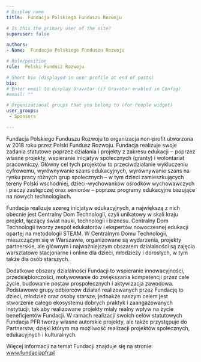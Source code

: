 ```yaml
---
# Display name
title:  Fundacja Polskiego Funduszu Rozwoju 

# Is this the primary user of the site?
superuser: false

authors:
- Name:  Fundacja Polskiego Funduszu Rozwoju 

# Role/position
role:  Polski Fundusz Rozwoju

# Short bio (displayed in user profile at end of posts)
bio: 
# Enter email to display Gravatar (if Gravatar enabled in Config)
#email: ""

# Organizational groups that you belong to (for People widget)
user_groups:
 - Sponsors

---
```

Fundacja Polskiego Funduszu Rozwoju to organizacja non-profit utworzona w 2018 roku przez Polski Fundusz Rozwoju. Fundacja realizuje swoje zadania statutowe poprzez działania i projekty z zakresu edukacji ‒ poprzez własne projekty, wspieranie inicjatyw społecznych (granty) i wolontariat pracowniczy. Główny cel tych projektów to przeciwdziałanie wykluczeniu cyfrowemu, wyrównywanie szans edukacyjnych, wyrównywanie szans na rynku pracy różnych grup społecznych – w tym dzieci zamieszkujących tereny Polski wschodniej, dzieci-wychowanków ośrodków wychowawczych i pieczy zastępczej oraz seniorów – poprzez programy edukacyjne bazujące na nowych technologiach.

 

Fundacja realizuje szereg inicjatyw edukacyjnych, a największą z nich obecnie jest Centralny Dom Technologii, czyli unikatowy w skali kraju projekt, łączący świat nauki, technologii i biznesu. Centralny Dom Technologii tworzy zespół edukatorów i ekspertów nowoczesnej edukacji opartej na metodologii STEAM. W Centralnym Domu Technologii, mieszczącym się w Warszawie, organizowane są wydarzenia, projekty partnerskie, ale głównym i najważniejszym obszarem działalności są zajęcia warsztatowe stacjonarne i online dla dzieci, młodzieży i dorosłych, w tym także dla osób starszych.

 

Dodatkowe obszary działalności Fundacji to wspieranie innowacyjności, przedsiębiorczości, motywowanie do zwiększania kompetencji przez całe życie, budowanie postaw prospołecznych i aktywizacja zawodowa. Podstawowe grupy odbiorców działań realizowanych przez Fundację to dzieci, młodzież oraz osoby starsze, jednakże naszym celem jest stworzenie całego ekosystemu dobrych praktyk i zaangażowanych instytucji, tak aby realizowane projekty miały realny wpływ na życie beneficjentów Fundacji. W ramach realizacji swoich celów statutowych Fundacja PFR tworzy własne autorskie projekty, ale także przystępuje do Partnerstw, dzięki którym ma możliwość realizacji projektów społecznych, edukacyjnych i kulturalnych.

 

Więcej informacji na temat Fundacji znajduje się na stronie: www.fundacjapfr.pl
